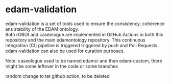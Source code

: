 # edam-validation

edam-validation is a set of tools used to ensure the consistency, coherence ans stability of the EDAM ontology. \
Both rOBOt and caseologue are implemented in GitHub Actions in both this repository and the main edamontology repository. This continuous integration (CI) pipeline is triggered triggered by push and Pull Requests.\
edam-validation can also be used for curation purposes.


Note: caseologue used to be named edamci and then edam-custom, there might be some leftover in the code or some branches

random change to tet github action, to be deleted